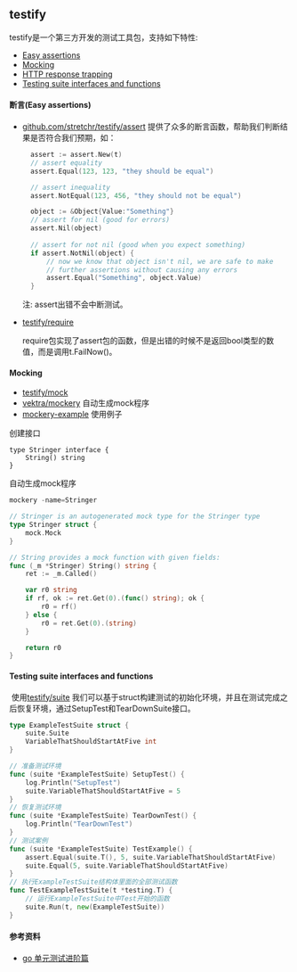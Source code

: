 ## testify

testify是一个第三方开发的测试工具包，支持如下特性:

+ [Easy assertions](https://github.com/stretchr/testify#assert-package)
+ [Mocking](https://github.com/stretchr/testify#mock-package)
+ [HTTP response trapping](https://github.com/stretchr/testify#http-package)
+ [Testing suite interfaces and functions](https://github.com/stretchr/testify#suite-package)

#### 断言(Easy assertions)

+ [github.com/stretchr/testify/assert](github.com/stretchr/testify/assert) 提供了众多的断言函数，帮助我们判断结果是否符合我们预期，如：

  ```go
  	assert := assert.New(t)
  	// assert equality
  	assert.Equal(123, 123, "they should be equal")

  	// assert inequality
  	assert.NotEqual(123, 456, "they should not be equal")

  	object := &Object{Value:"Something"}
  	// assert for nil (good for errors)
  	assert.Nil(object)
  	
  	// assert for not nil (good when you expect something)
  	if assert.NotNil(object) {
  		// now we know that object isn't nil, we are safe to make
  		// further assertions without causing any errors
  		assert.Equal("Something", object.Value)
  	}
  ```
  注: assert出错不会中断测试。

+ [testify/require](http://godoc.org/github.com/stretchr/testify/require)

  require包实现了assert包的函数，但是出错的时候不是返回bool类型的数值，而是调用t.FailNow()。

#### Mocking

  + [testify/mock](http://godoc.org/github.com/stretchr/testify/mock)
+ [vektra/mockery](https://github.com/vektra/mockery) 自动生成mock程序
+ [mockery-example](https://github.com/jaytaylor/mockery-example) 使用例子

创建接口

```
type Stringer interface {
	String() string
}
```

自动生成mock程序

```go
mockery -name=Stringer 

// Stringer is an autogenerated mock type for the Stringer type
type Stringer struct {
	mock.Mock
}

// String provides a mock function with given fields:
func (_m *Stringer) String() string {
	ret := _m.Called()

	var r0 string
	if rf, ok := ret.Get(0).(func() string); ok {
		r0 = rf()
	} else {
		r0 = ret.Get(0).(string)
	}

	return r0
}
```


#### Testing suite interfaces and functions

​	使用[testify/suite](http://godoc.org/github.com/stretchr/testify/suite) 我们可以基于struct构建测试的初始化环境，并且在测试完成之后恢复环境，通过SetupTest和TearDownSuite接口。

```go
type ExampleTestSuite struct {
	suite.Suite
	VariableThatShouldStartAtFive int
}

// 准备测试环境
func (suite *ExampleTestSuite) SetupTest() {
	log.Println("SetupTest")
	suite.VariableThatShouldStartAtFive = 5
}
// 恢复测试环境
func (suite *ExampleTestSuite) TearDownTest() {
	log.Println("TearDownTest")
}
// 测试案例
func (suite *ExampleTestSuite) TestExample() {
	assert.Equal(suite.T(), 5, suite.VariableThatShouldStartAtFive)
	suite.Equal(5, suite.VariableThatShouldStartAtFive)
}
// 执行ExampleTestSuite结构体里面的全部测试函数
func TestExampleTestSuite(t *testing.T) {
	// 运行ExampleTestSuite中Test开始的函数
	suite.Run(t, new(ExampleTestSuite))
}
```

#### 参考资料

+ [go 单元测试进阶篇](https://www.qcloud.com/community/article/921985001483606833)